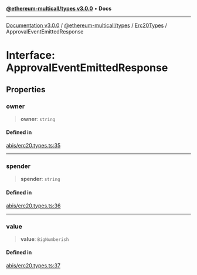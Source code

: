 [**@ethereum-multicall/types v3.0.0**](../../../README.md) • **Docs**

***

[Documentation v3.0.0](../../../../../packages.md) / [@ethereum-multicall/types](../../../README.md) / [Erc20Types](../README.md) / ApprovalEventEmittedResponse

# Interface: ApprovalEventEmittedResponse

## Properties

### owner

> **owner**: `string`

#### Defined in

[abis/erc20.types.ts:35](https://github.com/niZmosis/ethereum-multicall/blob/759805f36c7ddb05e5fad0eb8478dcf22871af59/packages/types/src/abis/erc20.types.ts#L35)

***

### spender

> **spender**: `string`

#### Defined in

[abis/erc20.types.ts:36](https://github.com/niZmosis/ethereum-multicall/blob/759805f36c7ddb05e5fad0eb8478dcf22871af59/packages/types/src/abis/erc20.types.ts#L36)

***

### value

> **value**: `BigNumberish`

#### Defined in

[abis/erc20.types.ts:37](https://github.com/niZmosis/ethereum-multicall/blob/759805f36c7ddb05e5fad0eb8478dcf22871af59/packages/types/src/abis/erc20.types.ts#L37)

